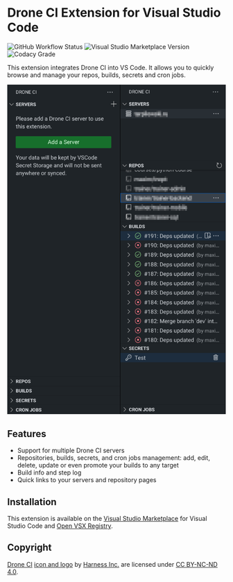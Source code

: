 # Drone CI Extension for Visual Studio Code

![GitHub Workflow Status](https://img.shields.io/github/actions/workflow/status/maximtrp/droneci-vscode-extension/main.yml)
![Visual Studio Marketplace Version](https://img.shields.io/visual-studio-marketplace/v/maximtrp.drone-ci)
![Codacy Grade](https://img.shields.io/codacy/grade/5bfec3730914417d958e8dfb3bd00f3e/main)

This extension integrates Drone CI into VS Code. It allows you to quickly browse and manage your repos, builds, secrets
and cron jobs.

![Screenshot](images/screenshot-main.png)

## Features

* Support for multiple Drone CI servers
* Repositories, builds, secrets, and cron jobs management: add, edit, delete, update or even promote your builds to any target
* Build info and step log
* Quick links to your servers and repository pages

## Installation

This extension is available on the [Visual Studio Marketplace](https://marketplace.visualstudio.com/items?itemName=maximtrp.drone-ci) for Visual Studio Code and [Open VSX Registry](https://open-vsx.org/extension/maximtrp/drone-ci).

## Copyright

[Drone CI](https://www.drone.io/) [icon and logo](resources/) by [Harness Inc.](https://www.harness.io/) are licensed under [CC BY-NC-ND 4.0](https://github.com/drone/brand/blob/master/LICENSE).
